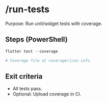 # /run-tests

Purpose: Run unit/widget tests with coverage.

## Steps (PowerShell)
```powershell
flutter test --coverage

# Coverage file at coverage\lcov.info
```

## Exit criteria
- All tests pass.
- Optional: Upload coverage in CI.
